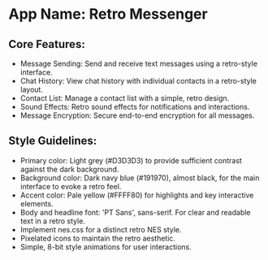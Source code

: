 # **App Name**: Retro Messenger

## Core Features:

- Message Sending: Send and receive text messages using a retro-style interface.
- Chat History: View chat history with individual contacts in a retro-style layout.
- Contact List: Manage a contact list with a simple, retro design.
- Sound Effects: Retro sound effects for notifications and interactions.
- Message Encryption: Secure end-to-end encryption for all messages.

## Style Guidelines:

- Primary color: Light grey (#D3D3D3) to provide sufficient contrast against the dark background.
- Background color: Dark navy blue (#191970), almost black, for the main interface to evoke a retro feel.
- Accent color: Pale yellow (#FFFF80) for highlights and key interactive elements.
- Body and headline font: 'PT Sans', sans-serif. For clear and readable text in a retro style.
- Implement nes.css for a distinct retro NES style.
- Pixelated icons to maintain the retro aesthetic.
- Simple, 8-bit style animations for user interactions.